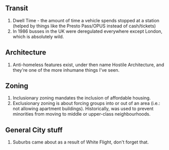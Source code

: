 ## Transit
1. Dwell Time - the amount of time a vehicle spends stopped at a station (helped by things like the Presto Pass/OPUS instead of cash/tickets)
1. In 1986 busses in the UK were deregulated everywhere except London, which is absolutely wild.

## Architecture

1. Anti-homeless features exist, under then name Hostile Architecture, and they're one of the more inhumane things I've seen.

## Zoning
1. Inclusionary zoning mandates the inclusion of affordable housing.
2. Exclusionary zoning is about forcing groups into or out of an area (i.e.: not allowing apartment buildings). Historically, was used to prevent minorities from moving to middle or upper-class neighbourhoods.

## General City stuff
1. Suburbs came about as a result of White Flight, don't forget that.

